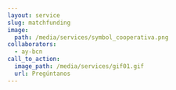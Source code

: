 ```yaml
---
layout: service
slug: matchfunding
image:
  path: /media/services/symbol_cooperativa.png
collaborators:
  - ay-bcn
call_to_action:
  image_path: /media/services/gif01.gif
  url: Pregúntanos
---
```

